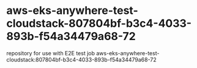 # aws-eks-anywhere-test-cloudstack-807804bf-b3c4-4033-893b-f54a34479a68-72
repository for use with E2E test job aws-eks-anywhere-test-cloudstack:807804bf-b3c4-4033-893b-f54a34479a68-72
